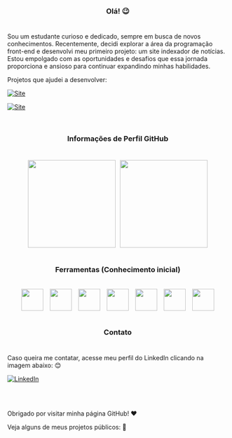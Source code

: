 <h3 align='center'> Olá! 😉</h3>

<h1><!--Somente para criação da linha--></h1>

Sou um estudante curioso e dedicado, sempre em busca de novos conhecimentos. Recentemente, decidi explorar a área da programação front-end e desenvolvi meu primeiro projeto: um site indexador de notícias. Estou empolgado com as oportunidades e desafios que essa jornada proporciona e ansioso para continuar expandindo minhas habilidades.

Projetos que ajudei a desenvolver:

[![Site](https://img.shields.io/badge/Grid_da_Notícia-Acesse-gren)](https://github.com/Maurici0M/grid_da_noticia_grupo5_proz?tab=readme-ov-file#-saiba--sobre-o-projeto-) 

[![Site](https://img.shields.io/badge/Carrossel_de_Músicas-Acesse-red)](https://github.com/Maurici0M/ang-carrossel-de-musicas?tab=readme-ov-file#bem-vindos-ao-carrossel-de-m%C3%BAsicas-20) 

<br>

<h3 align='center'>Informações de Perfil GitHub</h3>

<h1><!--Somente para criação da linha--></h1>

<div align='center' style='display: flex; text-align: center; justify-content: center; align-itens: center; gap: 2%' >

<img src='https://github-readme-stats.vercel.app/api?username=Maurici0M&show_icons=true&theme=tokyonight' style='height: 200px'>

<img src= 'https://github-readme-stats.vercel.app/api/top-langs/?username=Maurici0M&theme=blue-green' style='height: 200px'>

</div>

<br>

<h3 align='center'>Ferramentas (Conhecimento inicial)</h3>
<br>

<div align='center' style='display:flex; justify-content: center; gap: 3%'>
<!-- https://devicon.dev/?form=MG0AV3 link do site com os ícones utilizados!-->
<img src="https://cdn.jsdelivr.net/gh/devicons/devicon/icons/java/java-original-wordmark.svg" style='height: 50px' />
<img src="https://cdn.jsdelivr.net/gh/devicons/devicon/icons/vscode/vscode-original-wordmark.svg" style='height: 50px'/>
<img src="https://cdn.jsdelivr.net/gh/devicons/devicon/icons/html5/html5-plain-wordmark.svg" style='height: 50px' />
<img src="https://cdn.jsdelivr.net/gh/devicons/devicon/icons/css3/css3-plain-wordmark.svg" style='height: 50px' />
<img src="https://cdn.jsdelivr.net/gh/devicons/devicon/icons/git/git-plain-wordmark.svg" style='height: 50px'/>
<img src="https://cdn.jsdelivr.net/gh/devicons/devicon/icons/javascript/javascript-plain.svg" style='height: 50px'/>
<img src="https://cdn.jsdelivr.net/gh/devicons/devicon/icons/angular/angular-original.svg" style='height: 50px' />

</div>

<br>

<h3 align='center'>Contato</h3>
<h1><!--Somente para criação da linha--></h1>

<p>Caso queira me contatar, acesse meu perfil do LinkedIn clicando na imagem abaixo: 😊</p> 

<div align='initial'>

  [![LinkedIn](https://img.shields.io/badge/LinkedIn-0077B5?style=for-the-badge&logo=linkedin&logoColor=white)](https://www.linkedin.com/in/mauricio-marques-costa-994b25210/)

</div>

<br>
<br>

<p>Obrigado por visitar minha página GitHub! ❤️</p>

<p>Veja alguns de meus projetos públicos: 📂</p>
